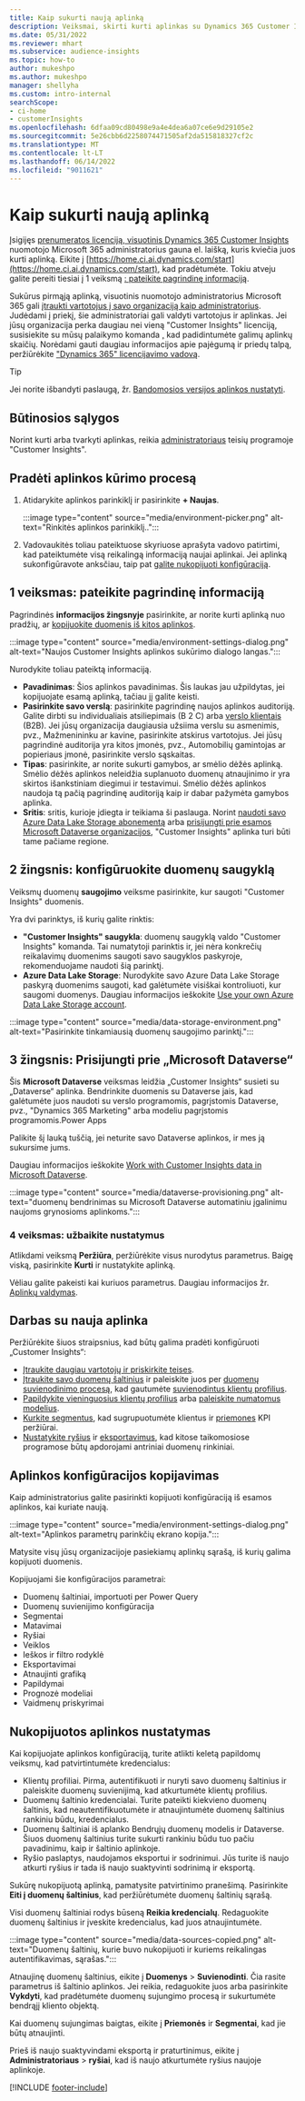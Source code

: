 ```yaml
---
title: Kaip sukurti naują aplinką
description: Veiksmai, skirti kurti aplinkas su Dynamics 365 Customer Insights.
ms.date: 05/31/2022
ms.reviewer: mhart
ms.subservice: audience-insights
ms.topic: how-to
author: mukeshpo
ms.author: mukeshpo
manager: shellyha
ms.custom: intro-internal
searchScope:
- ci-home
- customerInsights
ms.openlocfilehash: 6dfaa09cd80498e9a4e4dea6a07ce6e9d29105e2
ms.sourcegitcommit: 5e26cbb6d2258074471505af2da515818327cf2c
ms.translationtype: MT
ms.contentlocale: lt-LT
ms.lasthandoff: 06/14/2022
ms.locfileid: "9011621"
---
```

# <a name="how-to-create-a-new-environment"></a>Kaip sukurti naują aplinką

Įsigijęs [prenumeratos licenciją, visuotinis Dynamics 365 Customer Insights](paid-license.md) nuomotojo Microsoft 365 administratorius gauna el. laišką, kuris kviečia juos kurti aplinką. Eikite į [https://home.ci.ai.dynamics.com/start](https://home.ci.ai.dynamics.com/start), kad pradėtumėte. Tokiu atveju galite pereiti tiesiai į 1 veiksmą [: pateikite pagrindinę informaciją](#step-1-provide-basic-information).

Sukūrus pirmąją aplinką, visuotinis nuomotojo administratorius Microsoft 365 gali [įtraukti vartotojus į savo organizaciją kaip administratorius](permissions.md). Judėdami į priekį, šie administratoriai gali valdyti vartotojus ir aplinkas. Jei jūsų organizacija perka daugiau nei vieną "Customer Insights" licenciją, susisiekite su mūsų palaikymo komanda [,](https://go.microsoft.com/fwlink/?linkid=2079641) kad padidintumėte galimų aplinkų skaičių. Norėdami gauti daugiau informacijos apie pajėgumą ir priedų talpą, peržiūrėkite ["Dynamics 365" licencijavimo vadovą](https://go.microsoft.com/fwlink/?LinkId=866544).

> [!TIP]
> Jei norite išbandyti paslaugą, žr. [Bandomosios versijos aplinkos nustatyti](trial-signup.md).

## <a name="prerequisites"></a>Būtinosios sąlygos

Norint kurti arba tvarkyti aplinkas, reikia [administratoriaus](permissions.md) teisių programoje "Customer Insights".

## <a name="start-the-environment-creation-process"></a>Pradėti aplinkos kūrimo procesą

1. Atidarykite aplinkos parinkiklį ir pasirinkite **+ Naujas**.
  
   :::image type="content" source="media/environment-picker.png" alt-text="Rinkitės aplinkos parinkiklį..":::

1. Vadovaukitės toliau pateiktuose skyriuose aprašyta vadovo patirtimi, kad pateiktumėte visą reikalingą informaciją naujai aplinkai. Jei aplinką sukonfigūravote anksčiau, taip pat [galite nukopijuoti konfigūraciją](#copy-the-environment-configuration).

## <a name="step-1-provide-basic-information"></a>1 veiksmas: pateikite pagrindinę informaciją

Pagrindinės **informacijos žingsnyje** pasirinkite, ar norite kurti aplinką nuo pradžių, ar [kopijuokite duomenis iš kitos aplinkos](#copy-the-environment-configuration).

   :::image type="content" source="media/environment-settings-dialog.png" alt-text="Naujos Customer Insights aplinkos sukūrimo dialogo langas.":::

Nurodykite toliau pateiktą informaciją.

- **Pavadinimas**: Šios aplinkos pavadinimas. Šis laukas jau užpildytas, jei kopijuojate esamą aplinką, tačiau jį galite keisti.
- **Pasirinkite savo verslą**: pasirinkite pagrindinę naujos aplinkos auditoriją. Galite dirbti su individualiais atsiliepimais (B 2 C) arba [verslo klientais](work-with-business-accounts.md) (B2B). Jei jūsų organizacija daugiausia užsiima verslu su asmenimis, pvz., Mažmenininku ar kavine, pasirinkite atskirus vartotojus. Jei jūsų pagrindinė auditorija yra kitos įmonės, pvz., Automobilių gamintojas ar popieriaus įmonė, pasirinkite verslo sąskaitas.
- **Tipas**: pasirinkite, ar norite sukurti gamybos, ar smėlio dėžės aplinką. Smėlio dėžės aplinkos neleidžia suplanuoto duomenų atnaujinimo ir yra skirtos išankstiniam diegimui ir testavimui. Smėlio dėžės aplinkos naudoja tą pačią pagrindinę auditoriją kaip ir dabar pažymėta gamybos aplinka.
- **Sritis**: sritis, kurioje įdiegta ir teikiama ši paslauga. Norint [naudoti savo Azure Data Lake Storage abonementą](own-data-lake-storage.md) arba [prisijungti prie esamos Microsoft Dataverse organizacijos](customer-insights-dataverse.md), "Customer Insights" aplinka turi būti tame pačiame regione.

## <a name="step-2-configure-data-storage"></a>2 žingsnis: konfigūruokite duomenų saugyklą

Veiksmų duomenų **saugojimo** veiksme pasirinkite, kur saugoti "Customer Insights" duomenis.

Yra dvi parinktys, iš kurių galite rinktis:

- **"Customer Insights" saugykla**: duomenų saugyklą valdo "Customer Insights" komanda. Tai numatytoji parinktis ir, jei nėra konkrečių reikalavimų duomenims saugoti savo saugyklos paskyroje, rekomenduojame naudoti šią parinktį.
- **Azure Data Lake Storage**: Nurodykite savo Azure Data Lake Storage paskyrą duomenims saugoti, kad galėtumėte visiškai kontroliuoti, kur saugomi duomenys. Daugiau informacijos ieškokite [Use your own Azure Data Lake Storage account](own-data-lake-storage.md).

:::image type="content" source="media/data-storage-environment.png" alt-text="Pasirinkite tinkamiausią duomenų saugojimo parinktį.":::

## <a name="step-3-connect-to-microsoft-dataverse"></a>3 žingsnis: Prisijungti prie „Microsoft Dataverse“

Šis **Microsoft Dataverse** veiksmas leidžia „Customer Insights“ susieti su „Dataverse“ aplinka. Bendrinkite duomenis su Dataverse jais, kad galėtumėte juos naudoti su verslo programomis, pagrįstomis Dataverse, pvz., "Dynamics 365 Marketing" arba modeliu pagrįstomis programomis.Power Apps


Palikite šį lauką tuščią, jei neturite savo Dataverse aplinkos, ir mes ją sukursime jums.

Daugiau informacijos ieškokite [Work with Customer Insights data in Microsoft Dataverse](customer-insights-dataverse.md).

:::image type="content" source="media/dataverse-provisioning.png" alt-text="duomenų bendrinimas su Microsoft Dataverse automatiniu įgalinimu naujoms grynosioms aplinkoms.":::

### <a name="step-4-finalize-the-settings"></a>4 veiksmas: užbaikite nustatymus

Atlikdami veiksmą **Peržiūra**, peržiūrėkite visus nurodytus parametrus. Baigę viską, pasirinkite **Kurti** ir nustatykite aplinką.

Vėliau galite pakeisti kai kuriuos parametrus. Daugiau informacijos žr. [Aplinkų valdymas](manage-environments.md).

## <a name="work-with-your-new-environment"></a>Darbas su nauja aplinka

Peržiūrėkite šiuos straipsnius, kad būtų galima pradėti konfigūruoti „Customer Insights“:

- [Įtraukite daugiau vartotojų ir priskirkite teises](permissions.md).
- [Įtraukite savo duomenų šaltinius](data-sources.md) ir paleiskite juos per [duomenų suvienodinimo procesą](data-unification.md), kad gautumėte [suvienodintus klientų profilius](customer-profiles.md).
- [Papildykite vieninguosius klientų profilius](enrichment-hub.md) arba [paleiskite numatomus modelius](predictions-overview.md).
- [Kurkite segmentus](segments.md), kad sugrupuotumėte klientus ir [priemones](measures.md) KPI peržiūrai.
- [Nustatykite ryšius](connections.md) ir [eksportavimus](export-destinations.md), kad kitose taikomosiose programose būtų apdorojami antriniai duomenų rinkiniai.

## <a name="copy-the-environment-configuration"></a>Aplinkos konfigūracijos kopijavimas

Kaip administratorius galite pasirinkti kopijuoti konfigūraciją iš esamos aplinkos, kai kuriate naują.

:::image type="content" source="media/environment-settings-dialog.png" alt-text="Aplinkos parametrų parinkčių ekrano kopija.":::

Matysite visų jūsų organizacijoje pasiekiamų aplinkų sąrašą, iš kurių galima kopijuoti duomenis.

Kopijuojami šie konfigūracijos parametrai:

- Duomenų šaltiniai, importuoti per Power Query
- Duomenų suvienijimo konfigūracija
- Segmentai
- Matavimai
- Ryšiai
- Veiklos
- Ieškos ir filtro rodyklė
- Eksportavimai
- Atnaujinti grafiką
- Papildymai
- Prognozė modeliai
- Vaidmenų priskyrimai

## <a name="set-up-a-copied-environment"></a>Nukopijuotos aplinkos nustatymas

Kai kopijuojate aplinkos konfigūraciją, turite atlikti keletą papildomų veiksmų, kad patvirtintumėte kredencialus:

- Klientų profiliai. Pirma, autentifikuoti ir nuryti savo duomenų šaltinius ir paleiskite duomenų suvienijimą, kad atkurtumėte klientų profilius.
- Duomenų šaltinio kredencialai. Turite pateikti kiekvieno duomenų šaltinis, kad neautentifikuotumėte ir atnaujintumėte duomenų šaltinius rankiniu būdu, kredencialus.
- Duomenų šaltiniai iš aplanko Bendrųjų duomenų modelis ir Dataverse. Šiuos duomenų šaltinius turite sukurti rankiniu būdu tuo pačiu pavadinimu, kaip ir šaltinio aplinkoje.
- Ryšio paslaptys, naudojamos eksportui ir sodrinimui. Jūs turite iš naujo atkurti ryšius ir tada iš naujo suaktyvinti sodrinimą ir eksportą.

Sukūrę nukopijuotą aplinką, pamatysite patvirtinimo pranešimą. Pasirinkite **Eiti į duomenų šaltinius**, kad peržiūrėtumėte duomenų šaltinių sąrašą.

Visi duomenų šaltiniai rodys būseną **Reikia kredencialų**. Redaguokite duomenų šaltinius ir įveskite kredencialus, kad juos atnaujintumėte.

:::image type="content" source="media/data-sources-copied.png" alt-text="Duomenų šaltinių, kurie buvo nukopijuoti ir kuriems reikalingas autentifikavimas, sąrašas.":::

Atnaujinę duomenų šaltinius, eikite į **Duomenys** > **Suvienodinti**. Čia rasite parametrus iš šaltinio aplinkos. Jei reikia, redaguokite juos arba pasirinkite **Vykdyti**, kad pradėtumėte duomenų sujungimo procesą ir sukurtumėte bendrąjį kliento objektą.

Kai duomenų sujungimas baigtas, eikite į **Priemonės** ir **Segmentai**, kad jie būtų atnaujinti.

Prieš iš naujo suaktyvindami eksportą ir praturtinimus, eikite į **Administratoriaus** > **ryšiai**, kad iš naujo atkurtumėte ryšius naujoje aplinkoje.

[!INCLUDE [footer-include](includes/footer-banner.md)]
